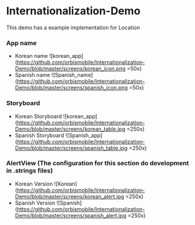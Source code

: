 # Internationalization-Demo
This demo has a example implementation for Location

### App name
- Korean name
![korean_app](https://github.com/orbismobile/Internationalization-Demo/blob/master/screens/korean_icon.png =50x)
- Spanish name
![Spanish_name](https://github.com/orbismobile/Internationalization-Demo/blob/master/screens/spanish_icon.png =50x)

### Storyboard
- Korean Storyboard
![korean_app](https://github.com/orbismobile/Internationalization-Demo/blob/master/screens/korean_table.jpg =250x)
- Spanish Storyboard
![Spanish_app](https://github.com/orbismobile/Internationalization-Demo/blob/master/screens/spanish_table.jpg =250x)

### AlertView (The configuration for this section do development in .strings files)
- Korean Version
![Korean](https://github.com/orbismobile/Internationalization-Demo/blob/master/screens/korean_alert.jpg =250x)
 - Spanish Version
![Spanish](https://github.com/orbismobile/Internationalization-Demo/blob/master/screens/spanish_alert.jpg =250x)

